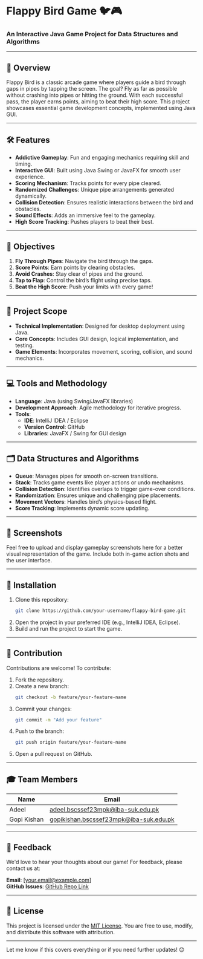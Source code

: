 
# Flappy Bird Game 🐦🎮

### An Interactive Java Game Project for Data Structures and Algorithms

---

## 📖 Overview
Flappy Bird is a classic arcade game where players guide a bird through gaps in pipes by tapping the screen. The goal? Fly as far as possible without crashing into pipes or hitting the ground. With each successful pass, the player earns points, aiming to beat their high score. This project showcases essential game development concepts, implemented using Java GUI.

---

## 🛠 Features
- **Addictive Gameplay**: Fun and engaging mechanics requiring skill and timing.
- **Interactive GUI**: Built using Java Swing or JavaFX for smooth user experience.
- **Scoring Mechanism**: Tracks points for every pipe cleared.
- **Randomized Challenges**: Unique pipe arrangements generated dynamically.
- **Collision Detection**: Ensures realistic interactions between the bird and obstacles.
- **Sound Effects**: Adds an immersive feel to the gameplay.
- **High Score Tracking**: Pushes players to beat their best.

---

## 🎯 Objectives
1. **Fly Through Pipes**: Navigate the bird through the gaps.
2. **Score Points**: Earn points by clearing obstacles.
3. **Avoid Crashes**: Stay clear of pipes and the ground.
4. **Tap to Flap**: Control the bird’s flight using precise taps.
5. **Beat the High Score**: Push your limits with every game!

---

## 📐 Project Scope
- **Technical Implementation**: Designed for desktop deployment using Java.
- **Core Concepts**: Includes GUI design, logical implementation, and testing.
- **Game Elements**: Incorporates movement, scoring, collision, and sound mechanics.

---

## 💻 Tools and Methodology
- **Language**: Java (using Swing/JavaFX libraries)
- **Development Approach**: Agile methodology for iterative progress.
- **Tools**: 
  - **IDE**: IntelliJ IDEA / Eclipse
  - **Version Control**: GitHub
  - **Libraries**: JavaFX / Swing for GUI design

---

## 🗂 Data Structures and Algorithms
- **Queue**: Manages pipes for smooth on-screen transitions.
- **Stack**: Tracks game events like player actions or undo mechanisms.
- **Collision Detection**: Identifies overlaps to trigger game-over conditions.
- **Randomization**: Ensures unique and challenging pipe placements.
- **Movement Vectors**: Handles bird’s physics-based flight.
- **Score Tracking**: Implements dynamic score updating.

---

## 📸 Screenshots
Feel free to upload and display gameplay screenshots here for a better visual representation of the game. Include both in-game action shots and the user interface.

---

## 📂 Installation
1. Clone this repository:
   ```bash
   git clone https://github.com/your-username/flappy-bird-game.git
   ```
2. Open the project in your preferred IDE (e.g., IntelliJ IDEA, Eclipse).
3. Build and run the project to start the game.

---

## 🤝 Contribution
Contributions are welcome! To contribute:
1. Fork the repository.
2. Create a new branch:
   ```bash
   git checkout -b feature/your-feature-name
   ```
3. Commit your changes:
   ```bash
   git commit -m "Add your feature"
   ```
4. Push to the branch:
   ```bash
   git push origin feature/your-feature-name
   ```
5. Open a pull request on GitHub.

---

## 🎓 Team Members
| **Name**         | **Email**                                   |
|------------------|---------------------------------------------|
| Adeel           | adeel.bscssef23mpk@iba-suk.edu.pk          |
| Gopi Kishan     | gopikishan.bscssef23mpk@iba-suk.edu.pk     |

---

## 💬 Feedback
We'd love to hear your thoughts about our game! For feedback, please contact us at:

**Email**: [your.email@example.com]  
**GitHub Issues**: [GitHub Repo Link](https://github.com/your-repo-link)

---

## 📜 License
This project is licensed under the [MIT License](LICENSE). You are free to use, modify, and distribute this software with attribution.

---

Let me know if this covers everything or if you need further updates! 😊
